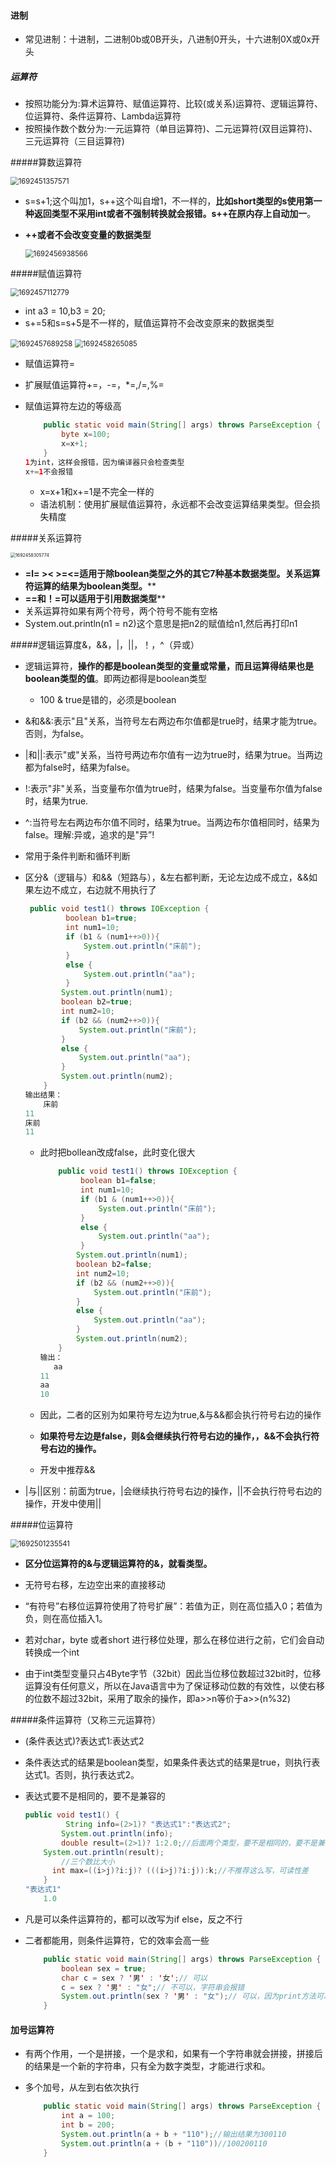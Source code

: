 #### 进制

* 常见进制：十进制，二进制0b或0B开头，八进制0开头，十六进制0X或0x开头

##### 运算符

* 按照功能分为:算术运算符、赋值运算符、比较(或关系)运算符、逻辑运算符、位运算符、条件运算符、Lambda运算符
* 按照操作数个数分为:一元运算符（单目运算符)、二元运算符(双目运算符)、三元运算符（三目运算符)



#####算数运算符

<img src="%E8%BF%9B%E5%88%B6.assets/1692451357571.png" alt="1692451357571" style="zoom:80%;" />

* s=s+1;这个叫加1，s++这个叫自增1，不一样的，**比如short类型的s使用第一种返回类型不采用int或者不强制转换就会报错。s++在原内存上自动加一**。

* **++或者不会改变变量的数据类型**

  <img src="%E8%BF%9B%E5%88%B6.assets/1692456938566.png" alt="1692456938566" style="zoom:80%;" />

#####赋值运算符

<img src="%E8%BF%9B%E5%88%B6.assets/1692457112779.png" alt="1692457112779" style="zoom:80%;" />

* int a3 = 10,b3 = 20;
* s+=5和s=s+5是不一样的，赋值运算符不会改变原来的数据类型

<img src="%E8%BF%9B%E5%88%B6.assets/1692457689258.png" alt="1692457689258" style="zoom:80%;" />

<img src="%E8%BF%9B%E5%88%B6.assets/1692458265085.png" alt="1692458265085" style="zoom:80%;" />



* 赋值运算符=

* 扩展赋值运算符+=，-=，*=,/=,%=

* 赋值运算符左边的等级高

  ```java
      public static void main(String[] args) throws ParseException {
          byte x=100;
          x=x+1;
      }
  1为int，这样会报错，因为编译器只会检查类型
  x+=1不会报错
  ```

  * x=x+1和x+=1是不完全一样的
  * 语法机制：使用扩展赋值运算符，永远都不会改变运算结果类型。但会损失精度



#####关系运算符

<img src="%E8%BF%9B%E5%88%B6.assets/1692458305774.png" alt="1692458305774" style="zoom:50%;" />

* **=l= >< >=<=适用于除boolean类型之外的其它7种基本数据类型。关系运算符运算的结果为boolean类型。****
* **==和！=可以适用于引用数据类型****
* 关系运算符如果有两个符号，两个符号不能有空格
* System.out.println(n1 = n2)这个意思是把n2的赋值给n1,然后再打印n1

#####逻辑运算度&，&&，|，||，！，^（异或）

* 逻辑运算符，**操作的都是boolean类型的变量或常量，而且运算得结果也是boolean类型的值**。即两边都得是boolean类型

  * 100 & true是错的，必须是boolean

* &和&&:表示"且"关系，当符号左右两边布尔值都是true时，结果才能为true。否则，为false。

* |和||:表示"或"关系，当符号两边布尔值有一边为true时，结果为true。当两边都为false时，结果为false。

* !:表示"非"关系，当变量布尔值为true时，结果为false。当变量布尔值为false时，结果为true.

* ^:当符号左右两边布尔值不同时，结果为true。当两边布尔值相同时，结果为false。理解:异或，追求的是"异”!

* 常用于条件判断和循环判断

* 区分&（逻辑与）和&&（短路与），&左右都判断，无论左边成不成立，&&如果左边不成立，右边就不用执行了

  ```java
   public void test1() throws IOException {
           boolean b1=true;
           int num1=10;
           if (b1 & (num1++>0)){
               System.out.println("床前");
           }
           else {
               System.out.println("aa");
           }
          System.out.println(num1);
          boolean b2=true;
          int num2=10;
          if (b2 && (num2++>0)){
              System.out.println("床前");
          }
          else {
              System.out.println("aa");
          }
          System.out.println(num2);
      }
  输出结果：
      床前
  11
  床前
  11
  
  ```

  * 此时把bollean改成false，此时变化很大

    ```java
        public void test1() throws IOException {
             boolean b1=false;
             int num1=10;
             if (b1 & (num1++>0)){
                 System.out.println("床前");
             }
             else {
                 System.out.println("aa");
             }
            System.out.println(num1);
            boolean b2=false;
            int num2=10;
            if (b2 && (num2++>0)){
                System.out.println("床前");
            }
            else {
                System.out.println("aa");
            }
            System.out.println(num2);
        }
    输出：
       aa
    11
    aa
    10
    ```

  * 因此，二者的区别为如果符号左边为true,&与&&都会执行符号右边的操作

  * **如果符号左边是false，则&会继续执行符号右边的操作，，&&不会执行符号右边的操作。**

  * 开发中推荐&&

* |与||区别：前面为true，|会继续执行符号右边的操作，||不会执行符号右边的操作，开发中使用||

#####位运算符

<img src="%E8%BF%9B%E5%88%B6%E4%B8%8E%E8%BF%90%E7%AE%97%E7%AC%A6.assets/1692501235541.png" alt="1692501235541" style="zoom: 80%;" />

* **区分位运算符的&与逻辑运算符的&，就看类型。**

* 无符号右移，左边空出来的直接移动

* “有符号”右移位运算符使用了符号扩展”：若值为正，则在高位插入0；若值为负，则在高位插入1。

* 若对char，byte 或者short 进行移位处理，那么在移位进行之前，它们会自动转换成一个int

* 由于int类型变量只占4Byte字节（32bit）因此当位移位数超过32bit时，位移运算没有任何意义，所以在Java语言中为了保证移动位数的有效性，以使右移的位数不超过32bit，采用了取余的操作，即a>>n等价于a>>(n%32)

  

  

#####条件运算符（又称三元运算符）

* (条件表达式)?表达式1:表达式2

* 条件表达式的结果是boolean类型，如果条件表达式的结果是true，则执行表达式1。否则，执行表达式2。

* 表达式要不是相同的，要不是兼容的

  ```java
  public void test1() {
           String info=(2>1)? "表达式1":"表达式2";
          System.out.println(info);
          double result=(2>1)? 1:2.0;//后面两个类型，要不是相同的，要不是兼容的
      System.out.println(result);
          //三个数比大小
      	int max=((i>j)?i:j)? (((i>j)?i:j)):k;//不推荐这么写，可读性差
      }
  "表达式1"
      1.0
  ```

  

* 凡是可以条件运算符的，都可以改写为if else，反之不行

* 二者都能用，则条件运算符，它的效率会高一些

  ```java
      public static void main(String[] args) throws ParseException {
          boolean sex = true;
          char c = sex ? '男' : '女';// 可以
          c = sex ? '男' : "女";// 不可以，字符串会报错
          System.out.println(sex ? '男' : "女");// 可以，因为print方法可以放任何类型
      }
  ```

  



#### 加号运算符

* 有两个作用，一个是拼接，一个是求和，如果有一个字符串就会拼接，拼接后的结果是一个新的字符串，只有全为数字类型，才能进行求和。

* 多个加号，从左到右依次执行

  ```java
      public static void main(String[] args) throws ParseException {
          int a = 100;
          int b = 200;
          System.out.println(a + b + "110");//输出结果为300110
          System.out.println(a + (b + "110"))//100200110
      }
  ```

  